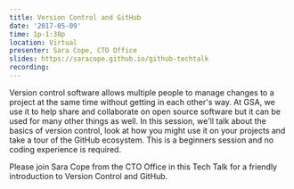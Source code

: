 ```yaml
---
title: Version Control and GitHub
date: '2017-05-09'
time: 1p-1:30p
location: Virtual
presenter: Sara Cope, CTO Office
slides: https://saracope.github.io/github-techtalk
recording:
---
```


Version control software allows multiple people to manage changes to a project at the same time without getting in each other's way. At GSA, we use it to help share and collaborate on open source software but it can be used for many other things as well. In this session, we'll talk about the basics of version control, look at how you might use it on your projects and take a tour of the GitHub ecosystem. This is a beginners session and no coding experience is required.

Please join Sara Cope from the CTO Office in this Tech Talk for a friendly introduction to Version Control and GitHub.
